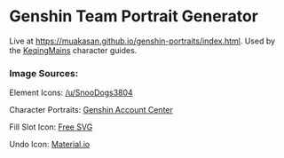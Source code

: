 # Genshin Team Portrait Generator
Live at https://muakasan.github.io/genshin-portraits/index.html. Used by the [KeqingMains](https://keqingmains.com/) character guides. 

### Image Sources:

Element Icons: [/u/SnooDogs3804](https://www.reddit.com/r/Genshin_Impact/comments/jk3vho/hi_i_made_some_5000x5000_transparent_element/)

Character Portraits: [Genshin Account Center](https://www.hoyolab.com/genshin/accountCenter)

Fill Slot Icon: [Free SVG](https://freesvg.org/user-icon-picture)

Undo Icon: [Material.io](https://material.io/resources/icons/)
